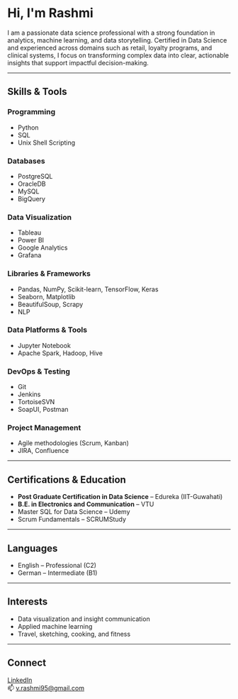 # Hi, I'm Rashmi

I am a passionate data science professional with a strong foundation in analytics, machine learning, and data storytelling. Certified in Data Science and experienced across domains such as retail, loyalty programs, and clinical systems, I focus on transforming complex data into clear, actionable insights that support impactful decision-making.

---

## Skills & Tools

### Programming
- Python
- SQL
- Unix Shell Scripting

### Databases
- PostgreSQL
- OracleDB
- MySQL
- BigQuery

### Data Visualization
- Tableau
- Power BI
- Google Analytics
- Grafana

### Libraries & Frameworks
- Pandas, NumPy, Scikit-learn, TensorFlow, Keras
- Seaborn, Matplotlib
- BeautifulSoup, Scrapy
- NLP

### Data Platforms & Tools
- Jupyter Notebook
- Apache Spark, Hadoop, Hive

### DevOps & Testing
- Git
- Jenkins
- TortoiseSVN
- SoapUI, Postman

### Project Management
- Agile methodologies (Scrum, Kanban)
- JIRA, Confluence

---

## Certifications & Education

- **Post Graduate Certification in Data Science** – Edureka (IIT-Guwahati)
- **B.E. in Electronics and Communication** – VTU
- Master SQL for Data Science – Udemy  
- Scrum Fundamentals – SCRUMStudy

---

## Languages

- English – Professional (C2)
- German – Intermediate (B1)

---

## Interests

- Data visualization and insight communication  
- Applied machine learning  
- Travel, sketching, cooking, and fitness

---

## Connect

[LinkedIn](https://www.linkedin.com/in/rashmi-vijayasarthy-039212160)  
📫 v.rashmi95@gmail.com
